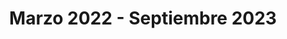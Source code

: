 ---
title: "Marzo 2022 - Septiembre 2023"
description: "Odoo Developer - Consultoría Studio73"
summary: "Desarrollo de módulos Odoo personalizados, automatización de procesos empresariales y soporte técnico."
---